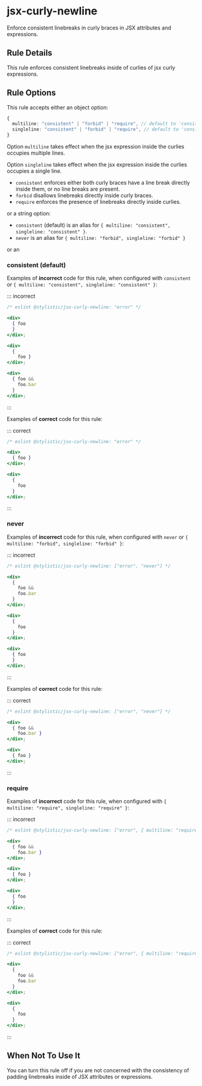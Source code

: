 # jsx-curly-newline

Enforce consistent linebreaks in curly braces in JSX attributes and expressions.

## Rule Details

This rule enforces consistent linebreaks inside of curlies of jsx curly expressions.

## Rule Options

This rule accepts either an object option:

```ts
{
  multiline: "consistent" | "forbid" | "require", // default to 'consistent'
  singleline: "consistent" | "forbid" | "require", // default to 'consistent'
}
```

Option `multiline` takes effect when the jsx expression inside the curlies occupies multiple lines.

Option `singleline` takes effect when the jsx expression inside the curlies occupies a single line.

- `consistent` enforces either both curly braces have a line break directly inside them, or no line breaks are present.
- `forbid` disallows linebreaks directly inside curly braces.
- `require` enforces the presence of linebreaks directly inside curlies.

or a string option:

- `consistent` (default) is an alias for `{ multiline: "consistent", singleline: "consistent" }`.
- `never` is an alias for `{ multiline: "forbid", singleline: "forbid" }`

or an

### consistent (default)

Examples of **incorrect** code for this rule, when configured with `consistent` or `{ multiline: "consistent", singleline: "consistent" }`:

::: incorrect

```jsx
/* eslint @stylistic/jsx-curly-newline: "error" */

<div>
  { foo
  }
</div>;

<div>
  {
    foo }
</div>;

<div>
  { foo &&
    foo.bar
  }
</div>;
```

:::

Examples of **correct** code for this rule:

::: correct

```jsx
/* eslint @stylistic/jsx-curly-newline: "error" */

<div>
  { foo }
</div>;

<div>
  {
    foo
  }
</div>;
```

:::

### never

Examples of **incorrect** code for this rule, when configured with `never` or `{ multiline: "forbid", singleline: "forbid" }`:

::: incorrect

```jsx
/* eslint @stylistic/jsx-curly-newline: ["error", "never"] */

<div>
  {
    foo &&
    foo.bar
  }
</div>;

<div>
  {
    foo
  }
</div>;

<div>
  { foo
  }
</div>;
```

:::

Examples of **correct** code for this rule:

::: correct

```jsx
/* eslint @stylistic/jsx-curly-newline: ["error", "never"] */

<div>
  { foo &&
    foo.bar }
</div>;

<div>
  { foo }
</div>;
```

:::

### require

Examples of **incorrect** code for this rule, when configured with `{ multiline: "require", singleline: "require" }`:

::: incorrect

```jsx
/* eslint @stylistic/jsx-curly-newline: ["error", { multiline: "require", singleline: "require" }] */

<div>
  { foo &&
    foo.bar }
</div>;

<div>
  { foo }
</div>;

<div>
  { foo
  }
</div>;
```

:::

Examples of **correct** code for this rule:

::: correct

```jsx
/* eslint @stylistic/jsx-curly-newline: ["error", { multiline: "require", singleline: "require" }] */

<div>
  {
    foo &&
    foo.bar
  }
</div>;

<div>
  {
    foo
  }
</div>;
```

:::

## When Not To Use It

You can turn this rule off if you are not concerned with the consistency of padding linebreaks inside of JSX attributes or expressions.
